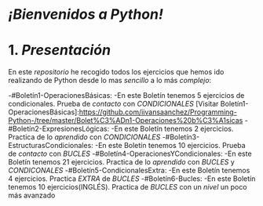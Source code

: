 # _¡Bienvenidos a Python!_ 
# 1. _Presentación_
En este _repositorio_ he recogido todos los ejercicios que hemos ido realizando de Python desde lo mas _sencillo_ a lo más *complejo*:

-#Boletín1-OperacionesBásicas:
  -En este Boletín tenemos 5 ejercicios de condicionales. Prueba de _contacto_ con *CONDICIONALES*
  [Visitar Boletín1-OperacionesBásicas]:https://github.com/iivansaanchez/Programming-Python-/tree/master/Bolet%C3%ADn1-Operaciones%20b%C3%A1sicas
 -#Boletín2-ExpresionesLógicas:
  -En este Boletín tenemos 2 ejercicios. Practica de lo _aprendido_ con *CONDICIONALES*
-#Boletín3-EstructurasCondicionales:
  -En este Boletín tenemos 10 ejercicios. Prueba de _contacto_ con *BUCLES*
-#Boletín4-OperacionesYCondicionales:
  -En este Boletín tenemos 21 ejercicios. Practica de lo _aprendido_ con *BUCLES* y *CONDICONALES*
-#Boletín5-CondicionalesExtra:
  -En este Boletín tenemos 4 ejercicios. Practica *EXTRA* de *BUCLES*
-#Boletín6-Bucles:
  -En este Boletín tenemos 10 ejercicios(INGLÉS). Practica de *BUCLES* con un _nivel_ un poco más avanzado
